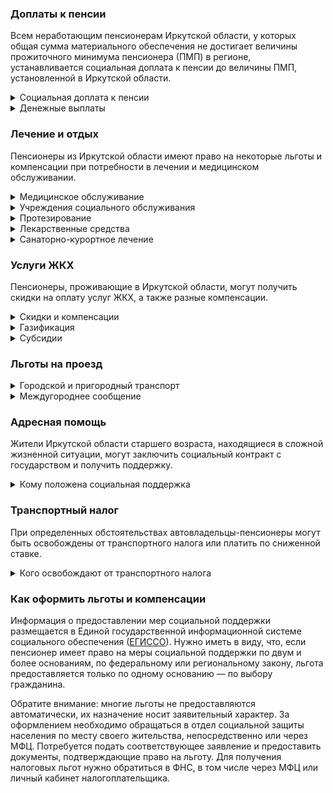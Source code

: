 ﻿### Доплаты к пенсии
Всем неработающим пенсионерам Иркутской области, у которых общая сумма материального обеспечения не достигает величины прожиточного минимума пенсионера (ПМП) в регионе, устанавливается социальная доплата к пенсии до величины ПМП, установленной в Иркутской области.
<details>
<summary>Социальная доплата к пенсии</summary>
Социальная доплата к пенсии до величины регионального прожиточного минимума пенсионера назначается автоматически, по данным выплатного дела о размере пенсии.
</details>
<details>
<summary>Денежные выплаты</summary>

Если пенсионер относится к льготной категории, ему полагается ежемесячная денежная выплата (ЕДВ), которая регулярно индексируется.

В Иркутской области к таким категориям относятся [пенсионеры](https://docs.cntd.ru/document/819080166), имеющие стаж не менее 39 лет (мужчины) и не менее 34 лет (женщины), а если пенсия назначена досрочно — у мужчин стаж должен составлять не менее 35 лет, а у женщин — 30 лет. Также выплата полагается мужчинам, достигшим 60 лет, женщинам старше 55 лет и гражданам, имеющим право на досрочное назначение пенсии в соответствии с законодательством, действовавшим до 31 декабря 2018 года, выработавшим указанный выше стаж.

К льготным категориям в [Иркутской области](https://docs.cntd.ru/document/819080162) также относятся ветераны труда, ветераны труда области, труженики тыла, реабилитированные и [дети войны](https://docs.cntd.ru/document/460161041) (родившиеся в период с 23 июня 1923 года по 2 сентября 1945 года).
</details>

### Лечение и отдых
Пенсионеры из Иркутской области имеют право на некоторые льготы и компенсации при потребности в лечении и медицинском обслуживании.
<details>
<summary>Медицинское обслуживание</summary>

[Иркутские](https://docs.cntd.ru/document/819080162) ветераны труда и труженики тыла сохраняют право на обслуживание в поликлиниках и других медицинских учреждениях, к которым они были прикреплены в период работы до выхода на пенсию. Оказание медицинской помощи вне очереди полагается детям войны и труженикам тыла, а также жертвам репрессий.
</details>
<details>
<summary>Учреждения социального обслуживания</summary>

Внеочередной приём в дома-интернаты для престарелых и инвалидов, учреждения социального обслуживания предоставляется труженикам тыла, жертвам политических репрессий и детям войны.
</details>
<details>
<summary>Протезирование</summary>

В Иркутской области бесплатное изготовление и ремонт зубных протезов полагается труженикам тыла, ветеранам труда и ветеранам труда области, а также реабилитированным пенсионерам. Льгота не распространяется на расходы по оплате стоимости драгоценных металлов и металлокерамики. Иркутские труженики тыла бесплатно обеспечиваются протезами (кроме зубных) и протезно-ортопедическими изделиями.
</details>
<details>
<summary>Лекарственные средства</summary>

В Иркутской области стоимость лекарственных средств, приобретаемых по рецептам врача, снижается на 50% для тружеников тыла и жертв политических репрессий.
</details>
<details>
<summary>Санаторно-курортное лечение</summary>

В [Иркутской](https://docs.cntd.ru/document/432836229) области ветераны труда и ветераны труда области при наличии медицинских показаний обеспечиваются путёвками на санаторно-курортное лечение. Иркутским жертвам политических репрессий путёвки на санаторно-курортное лечение и отдых выдают в первоочередном порядке.
</details>

### Услуги ЖКХ
Пенсионеры, проживающие в Иркутской области, могут получить скидки на оплату услуг ЖКХ, а также разные компенсации. 
<details>
<summary>Скидки и компенсации</summary>

Труженикам тыла, ветеранам труда, жертвам политических репрессий, а также областным ветеранам и детям войны выплачивают компенсацию в размере 50% расходов на оплату жилого помещения и коммунальных услуг. Льготникам возвращают половину взносов на капремонт.

Компенсацию предоставляют в пределах утверждённых нормативов потребления. Льготу получают также члены семьи, совместно проживающие с жертвами политических репрессий, и иждивенцы тружеников тыла и ветеранов труда.

Одинокие неработающие пенсионеры по достижении 70 лет освобождаются от взносов на капремонт на 50%, а с 80-летнего возраста — полностью. Льгота распространяется также на граждан указанного возраста, семья которых состоит из неработающих граждан пенсионного возраста, инвалидов I и II групп. Компенсацию рассчитывают, исходя из установленного в регионе минимального взноса на капремонт за 1 кв. метр и размера стандарта нормативной площади жилого помещения.
</details>
<details>
<summary>Газификация</summary>

В Иркутской области одиноко проживающие пенсионеры и инвалиды, участники и инвалиды ВОВ, семьи, состоящие из пенсионеров, семьи, имеющие в своём составе участников и инвалидов ВОВ, инвалидов, тружеников тыла, а также малоимущие семьи со среднедушевым доходом ниже 2 прожиточных минимумов могут получить материальную помощь на [газификацию](https://docs.cntd.ru/document/469409441) жилого дома или квартиры. Малоимущим выплачивают сумму в размере 75% фактически произведённых расходов, остальным — в размере 90% произведённых расходов, но не более 110 000 рублей.
</details>
<details>
<summary>Субсидии</summary>

В [Иркутской](https://docs.cntd.ru/document/819090464) области субсидия зависит от доходов пенсионера. При доходе до 1 до 1,4 прожиточного минимума субсидия оформляется при расходах на ЖКУ 16%, от 1,4 до 2,4 прожиточного минимума доля расходов варьируется от 17 до 19%. Если доходы не превышают 2,8 прожиточного минимума, субсидия оформляется при тратах от 19 до 21%, если превышают — траты должны быть больше 22%.
</details>

### Льготы на проезд
<details>
<summary>Городской и пригородный транспорт</summary>

В [Иркутской](https://docs.cntd.ru/document/460221647) области труженики тыла, ветераны труда и ветераны труда области имеют право бесплатного проезда на автомобильном транспорте (кроме такси) межмуниципальных и муниципальных маршрутов междугороднего сообщения, а пригородным железнодорожным и внутренним водным транспортом — за 50% стоимости. Также они получают право бесплатного проезда на пригородном автомобильном и железнодорожном транспорте по сезонным (садоводческим) маршрутам с 1 мая по 30 сентября. Жертвы политических репрессий на этих видах транспорта могут ездить бесплатно в любое время. Неработающие пенсионеры, не имеющие федеральных льгот, в период с 1 мая по 30 сентября получают право бесплатного проезда на пригородных электричках. Для этого в кассе нужно получить бесплатный разовый проездной билет.
</details>
<details>
<summary>Междугороднее сообщение</summary>

[Иркутским](https://docs.cntd.ru/document/819080140) реабилитированным пенсионерам один раз в год компенсируется стоимость поездки по территории России туда и обратно железнодорожным транспортом (но не выше стоимости проезда в жёстком вагоне в четырёхместном купе скорого поезда) или 50% стоимости проезда водным, воздушным (экономкласс) или автомобильным транспортом.
</details>


### Адресная помощь
Жители Иркутской области старшего возраста, находящиеся в сложной жизненной ситуации, могут заключить социальный контракт с государством и получить поддержку.
<details>
<summary>Кому положена социальная поддержка</summary>

Пенсионерам, оказавшимся в трудной жизненной ситуации по не зависящим от них причинам или в связи со стихийным бедствием, экстремальной ситуацией, оказывается адресная помощь. Она предоставляется путём выплаты пособий либо в натуральной форме (обеспечение одеждой, обувью, лекарствами, организация лечения и ухода, проведение ремонта жилья или установка приборов учёта и пр.). С нуждающимися пенсионерами может быть заключён социальный контракт.
</details>

### Транспортный налог
При определенных обстоятельствах автовладельцы-пенсионеры могут быть освобождены от транспортного налога или платить по сниженной ставке. 
<details>
<summary>Кого освобождают от транспортного налога</summary>

В [Иркутской](https://www.nalog.gov.ru/rn77/service/tax/d1113414/) области пенсионеры, мужчины старше 60 лет, женщины — 55 лет и те, кто должен был уйти на пенсию по ранее действовавшему законодательству, инвалиды, ветераны труда, ВОВ и боевых действий освобождаются от уплаты налога на одно из транспортных средств по своему выбору: легковой автомобиль с мощностью двигателя до 100 л. с.; легковой автомобиль от 100 до 125 л. с., выпущенный более семи лет назад; мотоцикл (мотороллер) мощностью до 40 л. с.; катер, моторная лодка или другое водное ТС до 100 л. с. Инвалиды не уплачивают налог также на легковой автомобиль с мощностью двигателя от 125 до 175 л. с., выпущенный более семи лет назад. Освобождение от налога предусмотрено и для легковых автомобилей мощностью до 150 л. с. и транспортных средств, оснащённых электрическим двигателем или использующих газ в качестве топлива.
</details>

### Как оформить льготы и компенсации 
Информация о предоставлении мер социальной поддержки размещается в Единой государственной информационной системе социального обеспечения ([ЕГИССО](http://egisso.ru/site/client/#/)). Нужно иметь в виду, что, если пенсионер имеет право на меры социальной поддержки по двум и более основаниям, по федеральному или региональному закону, льгота предоставляется только по одному основанию — по выбору гражданина.

Обратите внимание: многие льготы не предоставляются автоматически, их назначение носит заявительный характер. За оформлением необходимо обращаться в отдел социальной защиты населения по месту своего жительства, непосредственно или через МФЦ. Потребуется подать соответствующее заявление и предоставить документы, подтверждающие право на льготу. Для получения налоговых льгот нужно обратиться в ФНС, в том числе через МФЦ или личный кабинет налогоплательщика.













